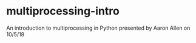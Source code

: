 # multiprocessing-intro
An introduction to multiprocessing in Python presented by Aaron Allen on 10/5/18
